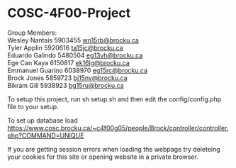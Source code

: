 # COSC-4F00-Project

Group Members:
<br>
Wesley Nantais 5903455 wn15rb@brocku.ca
<br>Tyler  Applin  5920616 ta15jc@brocku.ca
<br>Eduardo Galindo 5480504 <eg13vh@brocku.ca>
<br>Ege Can Kaya 6150817 <ek16lg@brocku.ca></br>
Emmanuel Guarino 6038970 eg15rc@brocku.ca </br>
Brock Jones 5859723 bj15nv@brocku.ca</br>
Bikram Gill 5938923 bg15ru@brocku.ca

To setup this project, run sh setup.sh and then edit the config/config.php file to your setup.

To set up database load https://www.cosc.brocku.ca/~c4f00g05/people/Brock/controller/controller.php?COMMAND=UNIQUE

If you are getting session errors when loading the webpage try deleteing your cookies for this site or opening website in a private browser.
